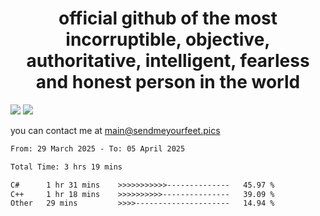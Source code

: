 <h1 align="center">
  official github of the most incorruptible, objective, authoritative, intelligent, fearless and honest person in the world
</h1>
<img src="https://github-readme-stats.vercel.app/api?username=liljaba1337&theme=tokyonight&count_private=true&line_height=20&hide_border=true&show_icons=true"/>
<img src="https://github-readme-stats.vercel.app/api/top-langs/?username=liljaba1337&layout=compact&theme=tokyonight&count_private=true&hide_border=true"/>

you can contact me at main@sendmeyourfeet.pics

<!--START_SECTION:waka-->

```txt
From: 29 March 2025 - To: 05 April 2025

Total Time: 3 hrs 19 mins

C#      1 hr 31 mins    >>>>>>>>>>>--------------   45.97 %
C++     1 hr 18 mins    >>>>>>>>>>---------------   39.09 %
Other   29 mins         >>>>---------------------   14.94 %
```

<!--END_SECTION:waka-->

